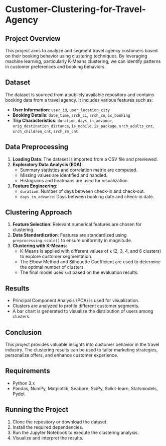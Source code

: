 # Customer-Clustering-for-Travel-Agency

## Project Overview
This project aims to analyze and segment travel agency customers based on their booking behavior using clustering techniques. By leveraging machine learning, particularly K-Means clustering, we can identify patterns in customer preferences and booking behaviors.

## Dataset
The dataset is sourced from a publicly available repository and contains booking data from a travel agency. It includes various features such as:
- **User Information**: `user_id`, `user_location_city`
- **Booking Details**: `date_time`, `srch_ci`, `srch_co`, `is_booking`
- **Trip Characteristics**: `duration`, `days_in_advance`, `orig_destination_distance`, `is_mobile`, `is_package`, `srch_adults_cnt`, `srch_children_cnt`, `srch_rm_cnt`

## Data Preprocessing
1. **Loading Data**: The dataset is imported from a CSV file and previewed.
2. **Exploratory Data Analysis (EDA)**:
   - Summary statistics and correlation matrix are computed.
   - Missing values are identified and handled.
   - Histograms and heatmaps are used for visualization.
3. **Feature Engineering**:
   - `duration`: Number of days between check-in and check-out.
   - `days_in_advance`: Days between booking date and check-in date.

## Clustering Approach
1. **Feature Selection**: Relevant numerical features are chosen for clustering.
2. **Data Standardization**: Features are standardized using `preprocessing.scale()` to ensure uniformity in magnitude.
3. **Clustering with K-Means**:
   - K-Means is applied with different values of `k` (2, 3, 4, and 6 clusters) to explore customer segmentation.
   - The Elbow Method and Silhouette Coefficient are used to determine the optimal number of clusters.
   - The final model uses `k=3` based on the evaluation results.

## Results
- Principal Component Analysis (PCA) is used for visualization.
- Clusters are analyzed to profile different customer segments.
- A bar chart is generated to visualize the distribution of users among clusters.

## Conclusion
This project provides valuable insights into customer behavior in the travel industry. The clustering results can be used to tailor marketing strategies, personalize offers, and enhance customer experience.

## Requirements
- Python 3.x
- Pandas, NumPy, Matplotlib, Seaborn, SciPy, Scikit-learn, Statsmodels, Pydot

## Running the Project
1. Clone the repository or download the dataset.
2. Install the required dependencies.
3. Run the Jupyter Notebook to execute the clustering analysis.
4. Visualize and interpret the results.

